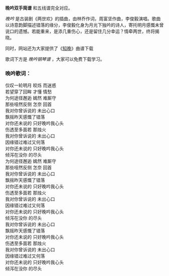 

**晚吟双手简谱** 和五线谱完全对应。

_晚吟_
是古装剧《两世欢》的插曲，由林乔作词，周富坚作曲，李俊毅演唱。歌曲以诗意韵脚描述错落的缘分，李俊毅化身为月光下独吟的诗人，寄托明月感慨未曾说口的遗憾。若能重来，是添几重伤心，还是留住几分幸运？情牵两世，终将揭晓。

同时，网站还为大家提供了《[知晚](Music-11263-知晚-两世欢插曲-延续唯美甜蜜的氛围.html "知晚")》曲谱下载

歌词下方是 _晚吟钢琴谱_ ，大家可以免费下载学习。

### 晚吟歌词：

仅叹一轮明月 皎烁 而迷惑  
若望穿了回眸 才懂 情愁  
为何途径邂逅 嫣然 难厮守  
那些哑然反侧 怎奈 回首  
我对你曾诉说的 未出心口  
飘摇昨天感慨了错落  
对你还未说的 只好晚吟我心头  
伤透至多面若 那烛火  
我对你曾诉说的 未出心口  
因缘错过难过又何落  
对你还未说的 只好晚吟我心头  
倾泻在没你 的尽头  
为何途径邂逅 嫣然 难厮守  
那些哑然反侧 怎奈 回首  
我对你曾诉说的 未出心口  
飘摇昨天感慨了错落  
对你还未说的 只好晚吟我心头  
伤透至多面若 那烛火  
我对你曾诉说的 未出心口  
因缘错过难过又何落  
对你还未说的 只好晚吟我心头  
倾泻在没你 的尽头  
我对你曾诉说的 未出心口  
飘摇昨天感慨了错落  
对你还未说的 只好晚吟我心头  
伤透至多面若 那烛火  
我对你曾诉说的 未出心口  
因缘错过难过又何落  
对你还未说的 只好晚吟我心头  
倾泻在没你 的尽头

